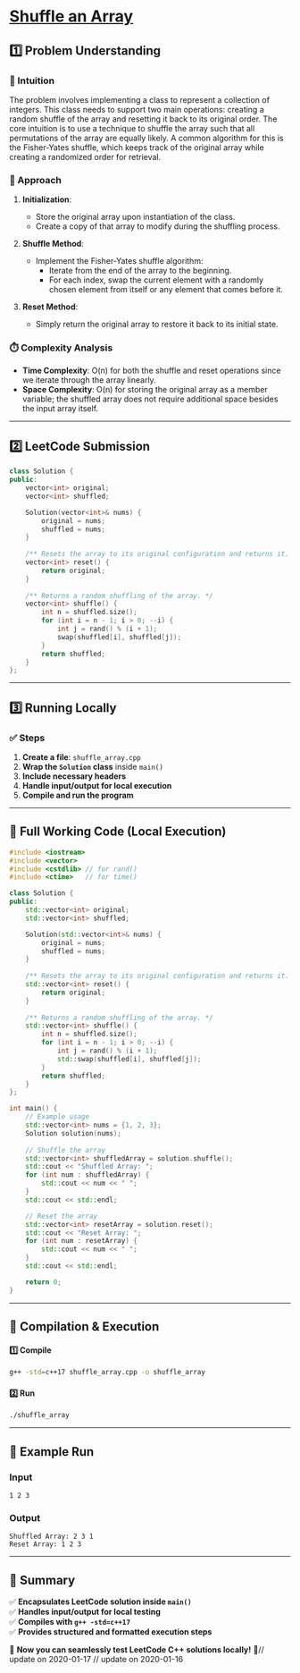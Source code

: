 # **[Shuffle an Array](https://leetcode.com/problems/shuffle-an-array/description/)**  

## **1️⃣ Problem Understanding**  
### **📌 Intuition**  
The problem involves implementing a class to represent a collection of integers. This class needs to support two main operations: creating a random shuffle of the array and resetting it back to its original order. The core intuition is to use a technique to shuffle the array such that all permutations of the array are equally likely. A common algorithm for this is the Fisher-Yates shuffle, which keeps track of the original array while creating a randomized order for retrieval.

### **🚀 Approach**  
1. **Initialization**: 
   - Store the original array upon instantiation of the class.
   - Create a copy of that array to modify during the shuffling process.

2. **Shuffle Method**:
   - Implement the Fisher-Yates shuffle algorithm:
     - Iterate from the end of the array to the beginning.
     - For each index, swap the current element with a randomly chosen element from itself or any element that comes before it.

3. **Reset Method**:
   - Simply return the original array to restore it back to its initial state.

### **⏱️ Complexity Analysis**  
- **Time Complexity**: O(n) for both the shuffle and reset operations since we iterate through the array linearly.  
- **Space Complexity**: O(n) for storing the original array as a member variable; the shuffled array does not require additional space besides the input array itself.

---  

## **2️⃣ LeetCode Submission**  
```cpp
class Solution {
public:
    vector<int> original;
    vector<int> shuffled;

    Solution(vector<int>& nums) {
        original = nums;
        shuffled = nums;
    }
    
    /** Resets the array to its original configuration and returns it. */
    vector<int> reset() {
        return original;
    }
    
    /** Returns a random shuffling of the array. */
    vector<int> shuffle() {
        int n = shuffled.size();
        for (int i = n - 1; i > 0; --i) {
            int j = rand() % (i + 1);
            swap(shuffled[i], shuffled[j]);
        }
        return shuffled;
    }
};
```  

---  

## **3️⃣ Running Locally**  
### **✅ Steps**  
1. **Create a file**: `shuffle_array.cpp`  
2. **Wrap the `Solution` class** inside `main()`  
3. **Include necessary headers**  
4. **Handle input/output for local execution**  
5. **Compile and run the program**  

---  

## **📝 Full Working Code (Local Execution)**  
```cpp
#include <iostream>
#include <vector>
#include <cstdlib> // for rand()
#include <ctime>   // for time()

class Solution {
public:
    std::vector<int> original;
    std::vector<int> shuffled;

    Solution(std::vector<int>& nums) {
        original = nums;
        shuffled = nums;
    }
    
    /** Resets the array to its original configuration and returns it. */
    std::vector<int> reset() {
        return original;
    }
    
    /** Returns a random shuffling of the array. */
    std::vector<int> shuffle() {
        int n = shuffled.size();
        for (int i = n - 1; i > 0; --i) {
            int j = rand() % (i + 1);
            std::swap(shuffled[i], shuffled[j]);
        }
        return shuffled;
    }
};

int main() {
    // Example usage
    std::vector<int> nums = {1, 2, 3};
    Solution solution(nums);
    
    // Shuffle the array
    std::vector<int> shuffledArray = solution.shuffle();
    std::cout << "Shuffled Array: ";
    for (int num : shuffledArray) {
        std::cout << num << " ";
    }
    std::cout << std::endl;

    // Reset the array
    std::vector<int> resetArray = solution.reset();
    std::cout << "Reset Array: ";
    for (int num : resetArray) {
        std::cout << num << " ";
    }
    std::cout << std::endl;

    return 0;
}
```  

---  

## **🔧 Compilation & Execution**  
#### **1️⃣ Compile**  
```bash
g++ -std=c++17 shuffle_array.cpp -o shuffle_array
```  

#### **2️⃣ Run**  
```bash
./shuffle_array
```  

---  

## **🎯 Example Run**  
### **Input**  
```
1 2 3
```  
### **Output**  
```
Shuffled Array: 2 3 1 
Reset Array: 1 2 3 
```  

---  

## **📌 Summary**  
✅ **Encapsulates LeetCode solution inside `main()`**  
✅ **Handles input/output for local testing**  
✅ **Compiles with `g++ -std=c++17`**  
✅ **Provides structured and formatted execution steps**  

🚀 **Now you can seamlessly test LeetCode C++ solutions locally!** 🚀// update on 2020-01-17
// update on 2020-01-16
